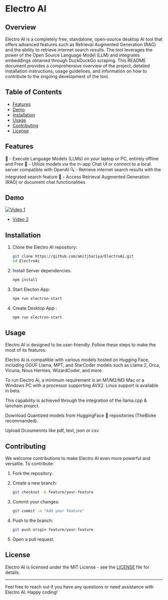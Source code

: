 # Electro AI

## Overview

Electro AI is a completely free, standalone, open-source desktop AI tool that offers advanced features such as Retrieval Augmented Generation (RAG) and the ability to retrieve internet search results. The tool leverages the power of the Open Source Language Model (LLM) and integrates embeddings obtained through DuckDuckGo scraping. This README document provides a comprehensive overview of the project, detailed installation instructions, usage guidelines, and information on how to contribute to the ongoing development of the tool.

## Table of Contents

- [Features](#features)
- [Demo](#demo)
- [Installation](#installation)
- [Usage](#usage)
- [Contributing](#contributing)
- [License](#license)

## Features

🤖 - Execute Language Models (LLMs) on your laptop or PC, entirely offline and Free
👾 - Utilize models via the in-app Chat UI or connect to a local server compatible with OpenAI
🔍 - Retrieve internet search results with the integrated search feature
💬 - Access Retrieval Augmented Generation (RAG) or document chat functionalities

## Demo

[![Video 1](https://aiscout.net/wp-content/uploads/2023/05/Screenshot_101-800x600.jpg.webp)](https://www.youtube.com/watch?v=IDXQEpUx3OY)
- [Video 2](https://www.youtube.com/watch?v=IDXQEpUx3OY)

## Installation

1. Clone the Electro AI repository:

    ```bash
    git clone https://github.com/amitjhariya/ElectroAi.git
    cd ElectroAi
    ```

2. Install Server dependencies:

    ```bash
    npm install
    ```
3. Start Electon App:

    ```bash
    npm run electron-start
    ```

4. Create Desktop App :

    ```bash
    npm run electron-start
    ```

## Usage

Electro AI is designed to be user-friendly. Follow these steps to make the most of its features:

Electro Ai is compatible with various models hosted on Hugging Face, including GGUF Llama, MPT, and StarCoder models such as Llama 2, Orca, Vicuna, Nous Hermes, WizardCoder, and more.

To run Electro Ai, a minimum requirement is an M1/M2/M3 Mac or a Windows PC with a processor supporting AVX2. Linux support is available in beta.

This capability is achieved through the integration of the llama.cpp & lanchain project.

Download Quantized models from  HuggingFace 🤗 repositories (TheBloke recommanded).

Upload Dcoumennts like pdf, text, json or csv

## Contributing

We welcome contributions to make Electro AI even more powerful and versatile. To contribute:

1. Fork the repository.

2. Create a new branch:

    ```bash
    git checkout -b feature/your-feature
    ```

3. Commit your changes:

    ```bash
    git commit -m "Add your feature"
    ```

4. Push to the branch:

    ```bash
    git push origin feature/your-feature
    ```

5. Open a pull request.

## License

Electro AI is licensed under the MIT License - see the [LICENSE](LICENSE) file for details.

---

Feel free to reach out if you have any questions or need assistance with Electro AI. Happy coding!